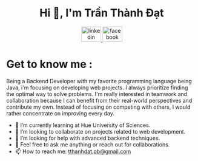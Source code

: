 ### <h1 align="center">Hi 👋, I'm Trần Thành Đạt</h1>

<div align="center">
  <a href="https://linkedin.com/in/thanhdatpb" target="_blank">
    <img src="https://raw.githubusercontent.com/maurodesouza/profile-readme-generator/master/src/assets/icons/social/linkedin/default.svg" width="52" height="40" alt="linkedin logo"/>
  </a>
  <a href="https://www.facebook.com/thanhdatpb/" target="_blank">
    <img src="https://raw.githubusercontent.com/maurodesouza/profile-readme-generator/master/src/assets/icons/social/facebook/default.svg" width="52" height="40" alt="facebook logo"/>
  </a>
</div>

## <h1>Get to know me :</h1>
Being a Backend Developer with my favorite programming language being Java, i'm focusing on developing web projects. I always prioritize finding the optimal way to solve problems. I'm really interested in teamwork and collaboration because I can benefit from their real-world perspectives and contribute my own. Instead of focusing on competing with others, I would rather concentrate on improving every day.

- 🌱 I’m currently learning at Hue University of Sciences.
- 👯 I’m looking to collaborate on projects related to web development.
- 🤔 I’m looking for help with advanced backend techniques.
- 💬 Feel free to ask me anything or reach out for collaborations.
- 📫 How to reach me: tthanhdat.pb@gmail.com
